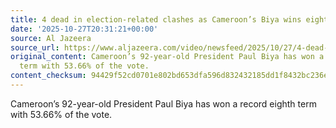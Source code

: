 ```yaml
---
title: 4 dead in election-related clashes as Cameroon’s Biya wins eighth term
date: '2025-10-27T20:31:21+00:00'
source: Al Jazeera
source_url: https://www.aljazeera.com/video/newsfeed/2025/10/27/4-dead-in-election-related-clashes-as-cameroons-biya-wins-eighth-term?traffic_source=rss
original_content: Cameroon’s 92-year-old President Paul Biya has won a record eighth
  term with 53.66% of the vote.
content_checksum: 94429f52cd0701e802bd653dfa596d832432185dd1f8432bc236e047273272c1
---
```


Cameroon’s 92-year-old President Paul Biya has won a record eighth term with 53.66% of the vote.

